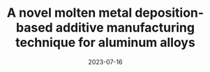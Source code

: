 ---
title: " A novel molten metal deposition-based additive manufacturing
technique for aluminum alloys "
permalink: /conference/2023-molten-metal-deposition
excerpt: "Kapil, Angshuman and **Sharma, Vatsalya** and De Pauw, Jan and Sharma, Abhay"
date: 2023-07-16
venue: "Proceedings of the 76th IIW Annual Assembly and Intl. Conf. on Welding and Joining"
---